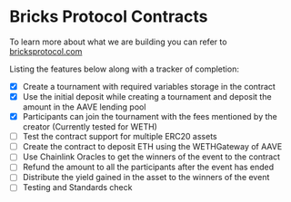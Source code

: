 # Bricks Protocol Contracts

To learn more about what we are building you can refer to [bricksprotocol.com](https://bricksprotocol.com/)

Listing the features below along with a tracker of completion:

- [x] Create a tournament with required variables storage in the contract
- [x] Use the initial deposit while creating a tournament and deposit the amount in the AAVE lending pool
- [x] Participants can join the tournament with the fees mentioned by the creator (Currently tested for WETH)
- [ ] Test the contract support for multiple ERC20 assets
- [ ] Create the contract to deposit ETH using the WETHGateway of AAVE
- [ ] Use Chainlink Oracles to get the winners of the event to the contract
- [ ] Refund the amount to all the participants after the event has ended
- [ ] Distribute the yield gained in the asset to the winners of the event
- [ ] Testing and Standards check